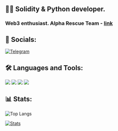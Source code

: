 ## 👨‍💻 Solidity & Python developer. 
### Web3 enthusiast. Alpha Rescue Team - [link](https://t.me/rescue_alpha)

## 🔗 Socials:
 [![Telegram](https://img.shields.io/badge/-Telegram-090909?style=for-the-badge&logo=telegram)](https://t.me/Messxrem)
 
## 🛠 Languages and Tools:
![](https://img.shields.io/badge/Solidity-363636.svg?style=for-the-badge&logo=Solidity&logoColor=white)
![](https://img.shields.io/badge/Python-3776AB.svg?style=for-the-badge&logo=Python&logoColor=white)
![](https://img.shields.io/badge/Node.js-339933.svg?style=for-the-badge&logo=nodedotjs&logoColor=white)
![](https://img.shields.io/badge/TypeScript-3178C6.svg?style=for-the-badge&logo=TypeScript&logoColor=white)

## 📊 Stats:
![Top Langs](https://github-readme-stats.vercel.app/api/top-langs/?username=Messxrem&layout=compact&theme=github_dark)

[![Stats](https://github-readme-stats.vercel.app/api?username=Messxrem&show_icons=true&theme=github_dark)](https://github-readme-stats.vercel.app/api?username=Messxrem&show_icons=true&theme=github_dark)
